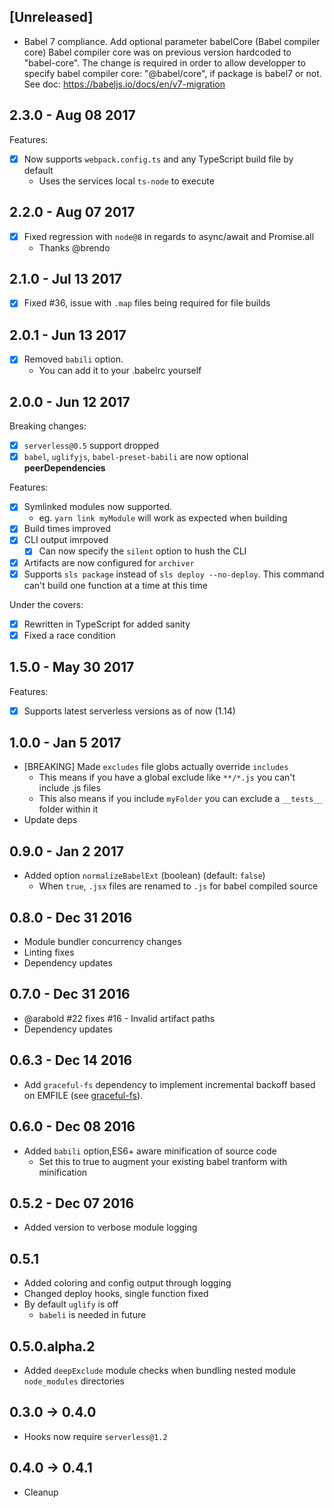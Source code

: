 ## [Unreleased]
- Babel 7 compliance. Add optional parameter babelCore (Babel compiler core)
  Babel compiler core was on previous version hardcoded to "babel-core".
  The change is required in order to allow developper to specify babel compiler core: "@babel/core", if package is babel7 or not.
  See doc: https://babeljs.io/docs/en/v7-migration

## 2.3.0 - Aug 08 2017
Features:
- [x] Now supports `webpack.config.ts` and any TypeScript build file by default
  - Uses the services local `ts-node` to execute

## 2.2.0 - Aug 07 2017
- [x] Fixed regression with `node@8` in regards to async/await and Promise.all
  - Thanks @brendo

## 2.1.0 - Jul 13 2017

- [x] Fixed #36, issue with `.map` files being required for file builds

## 2.0.1 - Jun 13 2017

- [x] Removed `babili` option.
  - You can add it to your .babelrc yourself

## 2.0.0 - Jun 12 2017

Breaking changes:
- [x] `serverless@0.5` support dropped
- [x] `babel`, `uglifyjs`, `babel-preset-babili` are now optional **peerDependencies**

Features:
- [x] Symlinked modules now supported. 
  - eg. `yarn link myModule` will work as expected when building
- [x] Build times improved
- [x] CLI output imrpoved
  - [x] Can now specify the `silent` option to hush the CLI
- [x] Artifacts are now configured for `archiver` 
- [x] Supports `sls package` instead of `sls deploy --no-deploy`. This command can't build one function at a time at this time

Under the covers:
- [x] Rewritten in TypeScript for added sanity
- [x] Fixed a race condition

## 1.5.0 - May 30 2017
Features:
- [x] Supports latest serverless versions as of now (1.14)


## 1.0.0 - Jan 5 2017
- [BREAKING] Made `excludes` file globs actually override `includes`
  - This means if you have a global exclude like `**/*.js` you can't include .js files
  - This also means if you include `myFolder` you can exclude a `__tests__` folder within it
- Update deps

## 0.9.0 - Jan 2 2017
- Added option `normalizeBabelExt` (boolean) (default: `false`)
  - When `true`, `.jsx` files are renamed to `.js` for babel compiled source 

## 0.8.0 - Dec 31 2016
- Module bundler concurrency changes
- Linting fixes
- Dependency updates

## 0.7.0 - Dec 31 2016
- @arabold #22 fixes #16 - Invalid artifact paths
- Dependency updates

## 0.6.3 - Dec 14 2016
- Add `graceful-fs` dependency to implement incremental backoff
based on EMFILE (see [graceful-fs](https://github.com/isaacs/node-graceful-fs)).

## 0.6.0 - Dec 08 2016
- Added `babili` option,ES6+ aware minification of source code
  - Set this to true to augment your existing babel tranform with minification

## 0.5.2 - Dec 07 2016
- Added version to verbose module logging

## 0.5.1
- Added coloring and config output through logging
- Changed deploy hooks, single function fixed
- By default `uglify` is off
  - `babeli` is needed in future

## 0.5.0.alpha.2
- Added `deepExclude` module checks when bundling nested module `node_modules` directories
## 0.3.0 -> 0.4.0
- Hooks now require `serverless@1.2`
## 0.4.0 -> 0.4.1
- Cleanup
